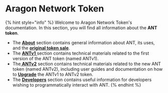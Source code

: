 # Aragon Network Token

{% hint style="info" %}
Welcome to Aragon Network Token's documentation. In this section, you will find all information about the **ANT token**.

* The [**About**](about-ant.md) section contains general information about ANT, its uses, and the [**original token sale**](historical-token-sale-information.md).
* The [**ANTv1** ](../antv1/)section contains technical materials related to the first version of the ANT token (named ANTv1).
* The[ **ANTv2**](../upgrading-to-antv2/) section contains technical materials related to the new ANT token (named ANTv2), including user guides and documentation on how to [**Upgrade**](../upgrading-to-antv2/) the ANTv1 to ANTv2 token.&#x20;
* The [**Developers**](../developers/) section contains useful information for developers wishing to programmatically interact with ANT.
{% endhint %}

